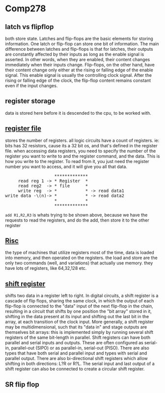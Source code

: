 Comp278
=======

latch vs flipflop
-----------------
both store state.
Latches and flip-flops are the basic elements for storing information. One latch or flip-flop can store one bit of
information. The main difference between latches and flip-flops is that for latches, their outputs are constantly
affected by their inputs as long as the enable signal is asserted. In other words, when they are enabled, their content
changes immediately when their inputs change. Flip-flops, on the other hand, have their content change only either
at the rising or falling edge of the enable signal. This enable signal is usually the controlling clock signal. After the
rising or falling edge of the clock, the flip-flop content remains constant even if the input changes.


register storage
----------------
data is stored here before it is descended to the cpu, to be worked with.

[register file](http://en.wikipedia.org/wiki/Register_file)
--------------
stores the number of registers. all logic circuits have a count of registers.
ie: bits has 32 resistors, cause its a 32 bit os, and that's defined in the register file.
when accessing data registers, you need to specify the number of the register you want to write to
and the register command, and the data. This is how you write to the register. To read from it, 
you just need the register number you want to access, and it will give you all that data.
<pre>
                   *************
     read reg 1 -> * Register  *
     read reg2  -> * file      *
     write reg  -> *           * -> read data1
write data -\(n)-> *           * -> read data2
                   *           *
                   *************
</pre>
```add R1,R2,R3``` is whats trying to be shown above, because we have the requests to read the registers, and do the add, then store it to the other register


[Risc](http://en.wikipedia.org/wiki/Reduced_instruction_set_computing)
----
the type of machines that utilize registers most of the time, data is loaded into memory, and then operated on the registers.
the load and store are the only two commands (well, and variations) that actually use memory. they have lots of registers, like 64,32,128 etc.

[shift register](http://en.wikipedia.org/wiki/Shift_register)
--------------
shifts two data in a register left to right.
In digital circuits, a shift register is a cascade of flip flops, sharing the same clock, in which the output of each flip-flop is connected to the "data"
input of the next flip-flop in the chain, resulting in a circuit that shifts by one position the "bit array" stored in it, shifting in the data present at
its input and shifting out the last bit in the array, at each transition of the clock input. More generally, a shift register may be multidimensional, such
that its "data in" and stage outputs are themselves bit arrays: this is implemented simply by running several shift registers of the same bit-length in parallel.
Shift registers can have both parallel and serial inputs and outputs. These are often configured as serial-in, parallel-out (SIPO) or as parallel-in, serial-out
(PISO). There are also types that have both serial and parallel input and types with serial and parallel output. There are also bi-directional shift registers
which allow shifting in both directions: L?R or R?L. The serial input and last output of a shift register can also be connected to create a circular shift register.

SR flip flop
------------
